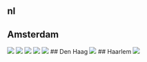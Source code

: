 ## nl
## Amsterdam
<img src="https://www.apple.com/nl/retail/amsterdam/images/hero_large_2x.jpg"/>
<img src="nan"/>
<img src="nan"/>
<img src="nan"/>
<img src="nan"/>
## Den Haag
<img src="https://www.apple.com/nl/retail/denhaag/images/hero_large_2x.jpg"/>
## Haarlem
<img src="https://www.apple.com/nl/retail/haarlem/images/hero_large_2x.jpg"/>
